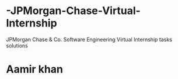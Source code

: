 # -JPMorgan-Chase-Virtual-Internship
JPMorgan Chase &amp; Co. Software Engineering Virtual Internship tasks solutions
# Aamir khan
